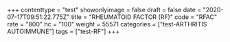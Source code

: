 +++
contenttype = "test"
showonlyimage = false
draft = false
date = "2020-07-17T09:51:22.775Z"
title = "RHEUMATOID FACTOR (RF)"
code = "RFAC"
rate = "800"
hc = "100"
weight = 55571
categories = ["test-ARTHRITIS AUTOIMMUNE"]
tags = ["test-RF"]
+++

